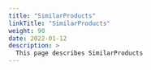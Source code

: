 ```yaml
---
title: "SimilarProducts"
linkTitle: "SimilarProducts"
weight: 90
date: 2022-01-12
description: >
  This page describes SimilarProducts
---
```


